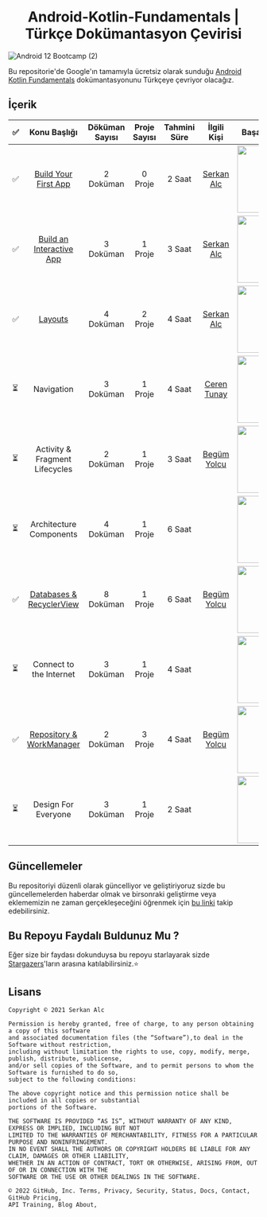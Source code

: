 <h1 align="center">  
   Android-Kotlin-Fundamentals | Türkçe Dokümantasyon Çevirisi
   </h1>  


![Android 12 Bootcamp (2)](https://user-images.githubusercontent.com/70329389/139955062-4e63d1a2-abf8-499b-88e2-e9b40ed2228a.png)

Bu repositorie'de Google'ın tamamıyla ücretsiz olarak sunduğu [Android Kotlin Fundamentals](https://developer.android.com/courses/kotlin-fundamentals/course) dokümantasyonunu Türkçeye çevriyor olacağız.

## İçerik

|✅  |          Konu Başlığı          | Döküman Sayısı  | Proje Sayısı | Tahmini Süre | İlgili Kişi   | Başarım Rozeti |
|-----|:------------------------------:|:-----------------:|:--------------:|:--------------:|:-------------:|:--------------:|
|✅     | [Build Your First App](https://github.com/serkanalc/Android-Kotlin-Fundamentals/tree/main/Part%201%20-%20Build%20Your%20First%20App)           |2 Doküman                 |0 Proje              | 2 Saat             | [Serkan Alc](https://github.com/serkanalc?tab=repositories)    |<img src="https://developers.google.com/profile/badges/playlists/android/kotlin-fundamentals-one/badge.svg" width="135em"/> |
|✅     | [Build an Interactive App](https://github.com/serkanalc/Android-Kotlin-Fundamentals/tree/main/Part%202%20-%20Build%20an%20interactive%20app)       |3 Doküman                 |1 Proje              | 3 Saat             | [Serkan Alc](https://github.com/serkanalc?tab=repositories)    | <img src="https://developers.google.com/profile/badges/playlists/android/kotlin-fundamentals-two/badge.svg" width="135em"/>  
|✅     | [Layouts](https://github.com/serkanalc/Android-Kotlin-Fundamentals/tree/main/Part%203%20-%20Layouts)                        |4 Doküman                 |2 Proje              | 4 Saat             | [Serkan Alc](https://github.com/serkanalc?tab=repositories)    | <img src="https://developers.google.com/profile/badges/playlists/android/kotlin-fundamentals-three/badge.svg" width="135em"/>
|⏳     | Navigation                     |3 Doküman                 |1 Proje              |4 Saat               | [Ceren Tunay](https://github.com/gulcerentunay)   | <img src="https://developers.google.com/profile/badges/playlists/android/kotlin-fundamentals-four/badge.svg" width="135em"/>
|⏳     | Activity & Fragment Lifecycles |2 Doküman                 |1 Proje               |3 Saat              | [Begüm Yolcu](https://github.com/bgmylc)   | <img src="https://developers.google.com/profile/badges/playlists/android/kotlin-fundamentals-five/badge.svg" width="135em"/>
|⏳     | Architecture Components        |4 Doküman                 |1 Proje              | 6 Saat             |               | <img src="https://developers.google.com/profile/badges/playlists/android/kotlin-fundamentals-six/badge.svg" width="135em"/>
|✅     | [Databases & RecyclerView](https://github.com/serkanalc/Android-Kotlin-Fundamentals/tree/main/Part%207%20-%20Databases%20%26%20RecyclerView)       |8 Doküman                 |1 Proje               | 6 Saat             | [Begüm Yolcu](https://github.com/bgmylc)   | <img src="https://developers.google.com/profile/badges/playlists/android/kotlin-fundamentals-seven/badge.svg" width="135em"/>
⏳    | Connect to the Internet        |3 Doküman                 |1 Proje               |4 Saat              |               | <img src="https://developers.google.com/profile/badges/playlists/android/kotlin-fundamentals-eight/badge.svg" width="135em"/>
|✅     | [Repository & WorkManager](https://github.com/serkanalc/Android-Kotlin-Fundamentals/tree/main/Part%209%20-%20Repository%20%26%20workManager%20)       |2 Doküman                 |3 Proje               | 4 Saat              | [Begüm Yolcu](https://github.com/bgmylc)   | <img src="https://developers.google.com/profile/badges/playlists/android/kotlin-fundamentals-nine/badge.svg" width="135em"/>
|⏳     | Design For Everyone            |3 Doküman                 | 1 Proje              | 2 Saat              |               | <img src="https://developers.google.com/profile/badges/playlists/android/kotlin-fundamentals-ten/badge.svg" width="135em"/>



## Güncellemeler

Bu repositoriyi düzenli olarak güncelliyor ve geliştiriyoruz sizde bu güncellemelerden haberdar olmak ve birsonraki geliştirme veya eklememizin ne zaman gerçekleşeceğini öğrenmek için [bu linki](https://github.com/serkanalc/Android-Kotlin-Fundamentals/wiki/Updates) takip edebilirsiniz.

## Bu Repoyu Faydalı Buldunuz Mu ?

Eğer size bir faydası dokunduysa bu repoyu starlayarak sizde [Stargazers](https://github.com/serkanalc/Android-Kotlin-Fundamentals/stargazers)'ların arasına katılabilirsiniz.⭐

## Lisans

```
Copyright © 2021 Serkan Alc

Permission is hereby granted, free of charge, to any person obtaining a copy of this software
and associated documentation files (the “Software”),to deal in the Software without restriction,
including without limitation the rights to use, copy, modify, merge, publish, distribute, sublicense,
and/or sell copies of the Software, and to permit persons to whom the Software is furnished to do so,
subject to the following conditions:

The above copyright notice and this permission notice shall be included in all copies or substantial
portions of the Software.

THE SOFTWARE IS PROVIDED “AS IS”, WITHOUT WARRANTY OF ANY KIND, EXPRESS OR IMPLIED, INCLUDING BUT NOT
LIMITED TO THE WARRANTIES OF MERCHANTABILITY, FITNESS FOR A PARTICULAR PURPOSE AND NONINFRINGEMENT.
IN NO EVENT SHALL THE AUTHORS OR COPYRIGHT HOLDERS BE LIABLE FOR ANY CLAIM, DAMAGES OR OTHER LIABILITY,
WHETHER IN AN ACTION OF CONTRACT, TORT OR OTHERWISE, ARISING FROM, OUT OF OR IN CONNECTION WITH THE
SOFTWARE OR THE USE OR OTHER DEALINGS IN THE SOFTWARE.

© 2022 GitHub, Inc. Terms, Privacy, Security, Status, Docs, Contact, GitHub Pricing, 
API Training, Blog About,

```
  
